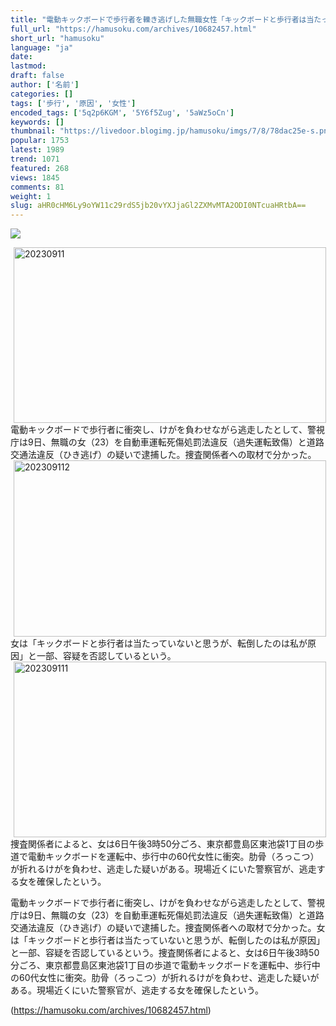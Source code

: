```yaml
---
title: "電動キックボードで歩行者を轢き逃げした無職女性「キックボードと歩行者は当たっていないと思うが、転倒したのは私が原因」:ハムスター速報"
full_url: "https://hamusoku.com/archives/10682457.html"
short_url: "hamusoku"
language: "ja"
date: 
lastmod: 
draft: false
author: ['名前']
categories: []
tags: ['歩行', '原因', '女性']
encoded_tags: ['5q2p6KGM', '5Y6f5Zug', '5aWz5oCn']
keywords: []
thumbnail: "https://livedoor.blogimg.jp/hamusoku/imgs/7/8/78dac25e-s.png"
popular: 1753
latest: 1989
trend: 1071
featured: 268
views: 1845
comments: 81
weight: 1
slug: aHR0cHM6Ly9oYW11c29rdS5jb20vYXJjaGl2ZXMvMTA2ODI0NTcuaHRtbA==
---
```


![](https://livedoor.blogimg.jp/hamusoku/imgs/7/8/78dac25e-s.png)

<span><a href='https://livedoor.blogimg.jp/hamusoku/imgs/b/4/b4fbc127.png' title='20230911' target='_blank'><img src='https://livedoor.blogimg.jp/hamusoku/imgs/b/4/b4fbc127-s.png' width='500' height='281' border='0' alt='20230911' hspace='5' class='pict'></a><br>電動キックボードで歩行者に衝突し、けがを負わせながら逃走したとして、警視庁は9日、無職の女（23）を自動車運転死傷処罰法違反（過失運転致傷）と道路交通法違反（ひき逃げ）の疑いで逮捕した。捜査関係者への取材で分かった。<br> <a href='https://livedoor.blogimg.jp/hamusoku/imgs/3/5/35c6f3e6.png' title='202309112' target='_blank'><img src='https://livedoor.blogimg.jp/hamusoku/imgs/3/5/35c6f3e6-s.png' width='500' height='282' border='0' alt='202309112' hspace='5' class='pict'></a><br> 女は「キックボードと歩行者は当たっていないと思うが、転倒したのは私が原因」と一部、容疑を否認しているという。<br> <a href='https://livedoor.blogimg.jp/hamusoku/imgs/c/7/c794c612.png' title='202309111' target='_blank'><img src='https://livedoor.blogimg.jp/hamusoku/imgs/c/7/c794c612-s.png' width='500' height='281' border='0' alt='202309111' hspace='5' class='pict'></a><br> 捜査関係者によると、女は6日午後3時50分ごろ、東京都豊島区東池袋1丁目の歩道で電動キックボードを運転中、歩行中の60代女性に衝突。肋骨（ろっこつ）が折れるけがを負わせ、逃走した疑いがある。現場近くにいた警察官が、逃走する女を確保したという。<br><p>電動キックボードで歩行者に衝突し、けがを負わせながら逃走したとして、警視庁は9日、無職の女（23）を自動車運転死傷処罰法違反（過失運転致傷）と道路交通法違反（ひき逃げ）の疑いで逮捕した。捜査関係者への取材で分かった。女は「キックボードと歩行者は当たっていないと思うが、転倒したのは私が原因」と一部、容疑を否認しているという。捜査関係者によると、女は6日午後3時50分ごろ、東京都豊島区東池袋1丁目の歩道で電動キックボードを運転中、歩行中の60代女性に衝突。肋骨（ろっこつ）が折れるけがを負わせ、逃走した疑いがある。現場近くにいた警察官が、逃走する女を確保したという。</p></span>

(https://hamusoku.com/archives/10682457.html)
